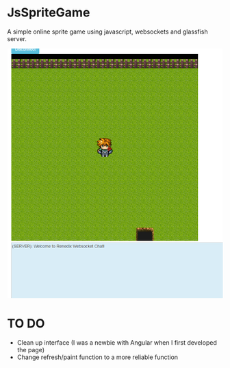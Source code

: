 # JsSpriteGame
A simple online sprite game using javascript, websockets and glassfish server.

![alt tag](https://raw.githubusercontent.com/Renedix/JsSpriteGame/master/Screen.PNG)

# TO DO
 - Clean up interface (I was a newbie with Angular when I first developed the page)
 - Change refresh/paint function to a more reliable function
